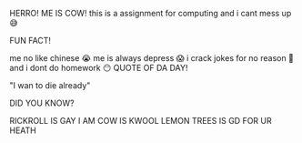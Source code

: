 HERRO! ME IS COW! this is a assignment for computing and i cant mess up 😅

FUN FACT!

me no like chinese 😭
me is always depress 😱
i crack jokes for no reason 😬
and i dont do homework 😶
QUOTE OF DA DAY!

"I wan to die already"

DID YOU KNOW?

RICKROLL IS GAY
I AM COW IS KWOOL
LEMON TREES IS GD FOR UR HEATH
